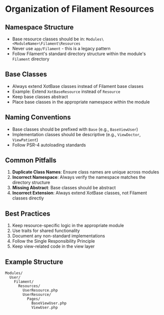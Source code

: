 # Organization of Filament Resources

## Namespace Structure

- Base resource classes should be in: `Modules\<ModuleName>\Filament\Resources`
- Never use `app/Filament` - this is a legacy pattern
- Follow Filament's standard directory structure within the module's `Filament` directory

## Base Classes

- Always extend XotBase classes instead of Filament base classes
- Example: Extend `XotBaseResource` instead of `Resource`
- Keep base classes abstract
- Place base classes in the appropriate namespace within the module

## Naming Conventions

- Base classes should be prefixed with `Base` (e.g., `BaseViewUser`)
- Implementation classes should be descriptive (e.g., `ViewDoctor`, `ViewPatient`)
- Follow PSR-4 autoloading standards

## Common Pitfalls

1. **Duplicate Class Names**: Ensure class names are unique across modules
2. **Incorrect Namespace**: Always verify the namespace matches the directory structure
3. **Missing Abstract**: Base classes should be abstract
4. **Incorrect Extension**: Always extend XotBase classes, not Filament classes directly

## Best Practices

1. Keep resource-specific logic in the appropriate module
2. Use traits for shared functionality
3. Document any non-standard implementations
4. Follow the Single Responsibility Principle
5. Keep view-related code in the view layer

## Example Structure

```
Modules/
  User/
    Filament/
      Resources/
        UserResource.php
        UserResource/
          Pages/
            BaseViewUser.php
            ViewUser.php
```

